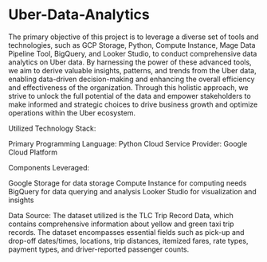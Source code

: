 # Uber-Data-Analytics

The primary objective of this project is to leverage a diverse set of tools and technologies, such as GCP Storage, Python, Compute Instance, Mage Data Pipeline Tool, BigQuery, and Looker Studio, to conduct comprehensive data analytics on Uber data. By harnessing the power of these advanced tools, we aim to derive valuable insights, patterns, and trends from the Uber data, enabling data-driven decision-making and enhancing the overall efficiency and effectiveness of the organization. Through this holistic approach, we strive to unlock the full potential of the data and empower stakeholders to make informed and strategic choices to drive business growth and optimize operations within the Uber ecosystem.

Utilized Technology Stack:

  Primary Programming Language: Python
  Cloud Service Provider: Google Cloud Platform

Components Leveraged:

  Google Storage for data storage
  Compute Instance for computing needs
  BigQuery for data querying and analysis
  Looker Studio for visualization and insights

Data Source: The dataset utilized is the TLC Trip Record Data, which contains comprehensive information about yellow and green taxi trip records. The dataset encompasses essential fields such as pick-up and drop-off dates/times, locations, trip distances, itemized fares, rate types, payment types, and driver-reported passenger counts.
